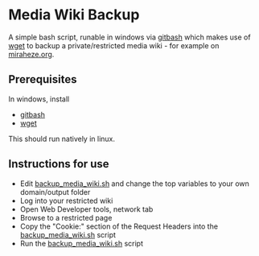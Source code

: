 # Media Wiki Backup
A simple bash script, runable in windows via [gitbash](https://git-for-windows.github.io/) which makes use of [wget](https://eternallybored.org/misc/wget/) to backup a private/restricted media wiki - for example on [miraheze.org](https://miraheze.org/).

## Prerequisites
In windows, install
* [gitbash](https://git-for-windows.github.io/)
* [wget](https://eternallybored.org/misc/wget/)

This should run natively in linux.

## Instructions for use
* Edit [backup_media_wiki.sh](backup_media_wiki.sh) and change the top variables to your own domain/output folder
* Log into your restricted wiki
* Open Web Developer tools, network tab
* Browse to a restricted page
* Copy the "Cookie:" section of the Request Headers into the [backup_media_wiki.sh](backup_media_wiki.sh) script
* Run the [backup_media_wiki.sh](backup_media_wiki.sh) script